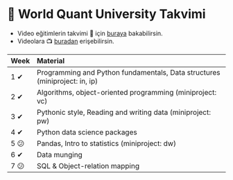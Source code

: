 # 📅 World Quant University Takvimi

* Video eğitimlerin takvimi 📅 için [buraya](https://github.com/yedhrab/YDataScience/tree/6c48d1c5ad84bcbe6cd3cee7501fe78dcfe2c465/WQU%20Data%20Science/res/DS%20Module%20Schedule.pdf) bakabilirsin.
* Videolara 📺 [buradan](https://drive.google.com/open?id=1Y7tfAhXWvdrdzg6uD00T3ZpzStnCjGIB) erişebilirsin.

| Week | Material |
| :--- | :--- |
| 1 ✔ | Programming and Python fundamentals, Data structures \(miniproject: in, ip\) |
| 2 ✔ | Algorithms, object-oriented programming \(miniproject: vc\) |
| 3 ✔ | Pythonic style, Reading and writing data \(miniproject: pw\) |
| 4 ✔ | Python data science packages |
| 5 😕 | Pandas, Intro to statistics \(miniproject: dw\) |
| 6 ✔ | Data munging |
| 7 😕 | SQL & Object-relation mapping |
